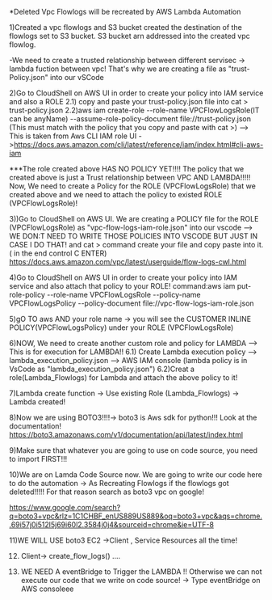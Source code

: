 *Deleted Vpc Flowlogs will be recreated by AWS Lambda Automation

1)Created a vpc flowlogs and S3 bucket created the destination of the flowlogs set to S3 bucket. S3 bucket arn addressed into the created vpc flowlog.

-We need to create a trusted relationship between different servisec -> lambda fuction between vpc!
That's why we are creating a file as "trust-Policy.json" into our vSCode

2)Go to CloudShell on AWS UI in order to create your policy into IAM service and also a ROLE
  2.1) copy and paste your trust-policy.json file into cat > trust-policy.json
  2.2)aws iam create-role --role-name VPCFlowLogsRole(IT can be anyName) --assume-role-policy-document file://trust-policy.json (This must match with the policy that you copy and paste with cat >) --> This is taken from Aws CLI IAM role UI ->https://docs.aws.amazon.com/cli/latest/reference/iam/index.html#cli-aws-iam

***The role created above HAS NO POLICY YET!!!! The policy that we created above is just a Trust relationship between VPC AND LAMBDA!!!!! Now, We need to create a Policy for the ROLE (VPCFlowLogsRole) that we created above and we need to attach the policy to existed ROLE (VPCFlowLogsRole)!

3))Go to CloudShell on AWS UI. We are creating a POLICY file for the ROLE (VPCFlowLogsRole) as "vpc-flow-logs-iam-role.json" into our vscode --> WE DON:T NEED TO WRITE THOSE POLICIES INTO VSCODE BUT JUST IN CASE I DO THAT!
 and cat > command create your file and copy paste into it. ( in the end control C ENTER)
https://docs.aws.amazon.com/vpc/latest/userguide/flow-logs-cwl.html

4)Go to CloudShell on AWS UI in order to create your policy into IAM service and also attach that policy to your ROLE!
command:aws iam put-role-policy --role-name VPCFlowLogsRole --policy-name VPCFlowLogsPolicy --policy-document file://vpc-flow-logs-iam-role.json

5)gO TO aws AND your role name -> you will see the CUSTOMER INLINE POLICY(VPCFlowLogsPolicy) under your ROLE (VPCFlowLogsRole)

6)NOW, We need to create another custom role and policy for LAMBDA --> This is for execution for LAMBDA!!
 6.1) Create Lambda execution policy --> lambda_execution_policy.json --> AWS IAM console (lambda policy is in VsCode as "lambda_execution_policy.json")
 6.2)Creat a role(Lambda_Flowlogs) for Lambda and attach the above policy to it!


7)Lambda create function -> Use existing Role (Lambda_Flowlogs) -> Lambda created!

8)Now we are using BOTO3!!!!-> boto3 is Aws sdk for python!!! Look at the documentation! https://boto3.amazonaws.com/v1/documentation/api/latest/index.html

9)Make sure that whatever you are going to use on code source, you need to import FIRST!!!


10)We are on Lamda Code Source now. We are going to write our code here to do the automation -> As Recreating Flowlogs if the flowlogs got deleted!!!!! For that reason search as boto3 vpc on google!

https://www.google.com/search?q=boto3+vpc&rlz=1C1CHBF_enUS889US889&oq=boto3+vpc&aqs=chrome..69i57j0i512l5j69i60l2.3584j0j4&sourceid=chrome&ie=UTF-8

11)WE WILL USE boto3 EC2 ->Client , Service Resources all the time! 

12) Client-> create_flow_logs() ....

13) WE NEED A eventBridge to Trigger the LAMBDA !! Otherwise we can not execute our code that we write on code source! -> Type eventBridge on AWS consoleee


